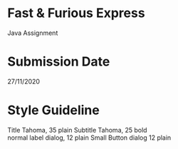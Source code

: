# Fast & Furious Express
Java Assignment

# Submission Date
27/11/2020

# Style Guideline
Title Tahoma, 35 plain
Subtitle Tahoma, 25 bold    
normal label dialog, 12 plain
Small Button dialog 12 plain
